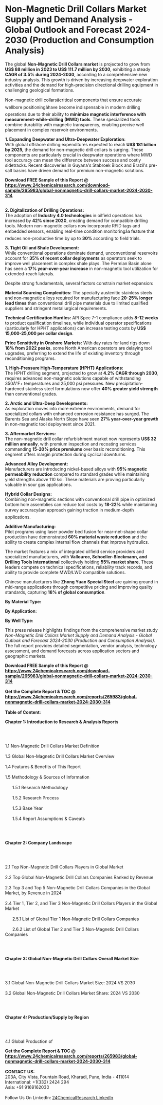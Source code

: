 <h1>Non-Magnetic Drill Collars Market Supply and Demand Analysis - Global Outlook and Forecast 2024-2030 (Production and Consumption Analysis)</h1><p>The global <strong>Non-Magnetic Drill Collars market</strong> is projected to grow from <strong>US$ 88 million in 2023 to US$ 111.7 million by 2030</strong>, exhibiting a steady <strong>CAGR of 3.5% during 2024-2030</strong>, according to a comprehensive new industry analysis. This growth is driven by increasing deepwater exploration activities and the demand for high-precision directional drilling equipment in challenging geological formations.</p><p>Non-magnetic drill collarsâcritical components that ensure accurate wellbore positioningâhave become indispensable in modern drilling operations due to their ability to <strong>minimize magnetic interference with measurement-while-drilling (MWD) tools</strong>. These specialized tools combine durability with magnetic transparency, enabling precise well placement in complex reservoir environments.</p><p><strong>1. Expanding Deepwater and Ultra-Deepwater Exploration:</strong><br>
With global offshore drilling expenditures expected to reach <strong>US$ 181 billion by 2025</strong>, the demand for non-magnetic drill collars is surging. These components are particularly crucial in deepwater operations where MWD tool accuracy can mean the difference between success and costly sidetracks. Recent discoveries in Guyana's Stabroek Block and Brazil's pre-salt basins have driven demand for premium non-magnetic solutions.</p><div><b>Download FREE Sample of this Report @ 
            <a href="https://www.24chemicalresearch.com/download-sample/265983/global-nonmagnetic-drill-collars-market-2024-2030-314">
            https://www.24chemicalresearch.com/download-sample/265983/global-nonmagnetic-drill-collars-market-2024-2030-314</a></b></div><br><p><strong>2. Digitalization of Drilling Operations:</strong><br>
The adoption of <strong>Industry 4.0 technologies</strong> in oilfield operations has increased by <strong>42% since 2020</strong>, creating demand for compatible drilling tools. Modern non-magnetic collars now incorporate RFID tags and embedded sensors, enabling real-time condition monitoringâa feature that reduces non-productive time by up to <strong>30%</strong> according to field trials.</p><p><strong>3. Tight Oil and Shale Development:</strong><br>
While conventional operations dominate demand, unconventional reservoirs account for <strong>35% of recent collar deployments</strong> as operators seek to improve well placement in complex shale plays. The Permian Basin alone has seen a <strong>17% year-over-year increase</strong> in non-magnetic tool utilization for extended-reach laterals.</p><p>Despite strong fundamentals, several factors constrain market expansion:</p><p><strong>Material Sourcing Complexities:</strong> The specialty austenitic stainless steels and non-magnetic alloys required for manufacturing face <strong>20-25% longer lead times</strong> than conventional drill pipe materials due to limited qualified suppliers and stringent metallurgical requirements.</p><p><strong>Technical Certification Hurdles:</strong> API Spec 7-1 compliance adds <strong>8-12 weeks</strong> to product qualification timelines, while individual operator specifications (particularly for HPHT applications) can increase testing costs by <strong>US$ 15,000-25,000 per collar design</strong>.</p><p><strong>Price Sensitivity in Onshore Markets:</strong> With day rates for land rigs down <strong>18% from 2022 peaks</strong>, some North American operators are delaying tool upgrades, preferring to extend the life of existing inventory through reconditioning programs.</p><p><strong>1. High-Pressure High-Temperature (HPHT) Applications:</strong><br>
The HPHT drilling segment, projected to grow at <strong>4.2% CAGR through 2030</strong>, requires advanced non-magnetic solutions capable of withstanding 350Â°F+ temperatures and 25,000 psi pressures. New precipitation-hardened stainless steel formulations now offer <strong>40% greater yield strength</strong> than conventional grades.</p><p><strong>2. Arctic and Ultra-Deep Developments:</strong><br>
As exploration moves into more extreme environments, demand for specialized collars with enhanced corrosion resistance has surged. The Barents Sea and Alaska North Slope have seen <strong>27% year-over-year growth</strong> in non-magnetic tool deployment since 2021.</p><p><strong>3. Aftermarket Services:</strong><br>
The non-magnetic drill collar refurbishment market now represents <strong>US$ 32 million annually</strong>, with premium inspection and recoating services commanding <strong>15-20% price premiums</strong> over basic reconditioning. This segment offers margin protection during cyclical downturns.</p><p><strong>Advanced Alloy Development:</strong><br>
	Manufacturers are introducing nickel-based alloys with <strong>95% magnetic permeability reduction</strong> compared to standard grades while maintaining yield strengths above 110 ksi. These materials are proving particularly valuable in sour gas applications.</p><p><strong>Hybrid Collar Designs:</strong><br>
	Combining non-magnetic sections with conventional drill pipe in optimized bottom hole assemblies can reduce tool costs by <strong>18-22%</strong> while maintaining survey accuracyâan approach gaining traction in medium-depth applications.</p><p><strong>Additive Manufacturing:</strong><br>
	Pilot programs using laser powder bed fusion for near-net-shape collar production have demonstrated <strong>60% material waste reduction</strong> and the ability to create complex internal flow channels that improve hydraulics.</p><p>The market features a mix of integrated oilfield service providers and specialized manufacturers, with <strong>Vallourec, Schoeller-Bleckmann, and Drilling Tools International</strong> collectively holding <strong>55% market share</strong>. These leaders compete on technical specifications, reliability track records, and ability to provide complete MWD/LWD compatible solutions.</p><p>Chinese manufacturers like <strong>Zhong Yuan Special Steel</strong> are gaining ground in mid-range applications through competitive pricing and improving quality standards, capturing <strong>18% of global consumption</strong>.</p><p><strong>By Material Type:</strong></p><p><strong>By Application:</strong></p><p><strong>By Well Type:</strong></p><p>This press release highlights findings from the comprehensive market study <em>Non-Magnetic Drill Collars Market Supply and Demand Analysis - Global Outlook and Forecast 2024-2030 (Production and Consumption Analysis)</em>. The full report provides detailed segmentation, vendor analysis, technology assessment, and demand forecasts across application sectors and geographic markets.</p><div><b>Download FREE Sample of this Report @ 
            <a href="https://www.24chemicalresearch.com/download-sample/265983/global-nonmagnetic-drill-collars-market-2024-2030-314">
            https://www.24chemicalresearch.com/download-sample/265983/global-nonmagnetic-drill-collars-market-2024-2030-314</a></b></div><br><div><b>Get the Complete Report & TOC @ 
            <a href="https://www.24chemicalresearch.com/reports/265983/global-nonmagnetic-drill-collars-market-2024-2030-314">
            https://www.24chemicalresearch.com/reports/265983/global-nonmagnetic-drill-collars-market-2024-2030-314</a></b></div><br>
            <b>Table of Content:</b><p><p><strong>Chapter 1: Introduction to Research &amp; Analysis Reports</strong></p><br />
<br />
<p>1.1 Non-Magnetic Drill Collars  Market Definition<br /><br />
1.3 Global Non-Magnetic Drill Collars  Market Overview<br /><br />
1.4 Features &amp; Benefits of This Report<br /><br />
1.5 Methodology &amp; Sources of Information<br /><br />
&nbsp;&nbsp;&nbsp;&nbsp;&nbsp; 1.5.1 Research Methodology<br /><br />
&nbsp;&nbsp;&nbsp;&nbsp;&nbsp; 1.5.2 Research Process<br /><br />
&nbsp;&nbsp;&nbsp;&nbsp;&nbsp; 1.5.3 Base Year<br /><br />
&nbsp;&nbsp;&nbsp;&nbsp;&nbsp; 1.5.4 Report Assumptions &amp; Caveats</p><br />
<br />
<p><strong>Chapter 2: Company Landscape</strong></p><br />
<br />
<p>2.1 Top Non-Magnetic Drill Collars  Players in Global Market<br /><br />
2.2 Top Global Non-Magnetic Drill Collars  Companies Ranked by Revenue<br /><br />
2.3 Top 3 and Top 5 Non-Magnetic Drill Collars  Companies in the Global Market, by Revenue in 2024<br /><br />
2.4 Tier 1, Tier 2, and Tier 3 Non-Magnetic Drill Collars  Players in the Global Market<br /><br />
&nbsp;&nbsp;&nbsp;&nbsp;&nbsp; 2.5.1 List of Global Tier 1 Non-Magnetic Drill Collars  Companies<br /><br />
&nbsp;&nbsp;&nbsp;&nbsp;&nbsp; 2.6.2 List of Global Tier 2 and Tier 3 Non-Magnetic Drill Collars  Companies</p><br />
<br />
<p><strong>Chapter 3: Global Non-Magnetic Drill Collars  Overall Market Size</strong></p><br />
<br />
<p>3.1 Global Non-Magnetic Drill Collars  Market Size: 2024 VS 2030<br /><br />
3.2 Global Non-Magnetic Drill Collars  Market Share: 2024 VS 2030</p><br />
<br />
<p><strong>Chapter 4: Production/Supply by Region</strong></p><br />
<br />
<p>4.1 Global Production of </p><div><b>Get the Complete Report & TOC @ 
            <a href="https://www.24chemicalresearch.com/reports/265983/global-nonmagnetic-drill-collars-market-2024-2030-314">
            https://www.24chemicalresearch.com/reports/265983/global-nonmagnetic-drill-collars-market-2024-2030-314</a></b></div><br><b>CONTACT US:</b><br>
            203A, City Vista, Fountain Road, Kharadi, Pune, India - 411014<br>
            International: +1(332) 2424 294<br>
            Asia: +91 9169162030 <br><br>
            Follow Us On LinkedIn: <a href="https://www.linkedin.com/company/24chemicalresearch/">24ChemicalResearch LinkedIn</a>